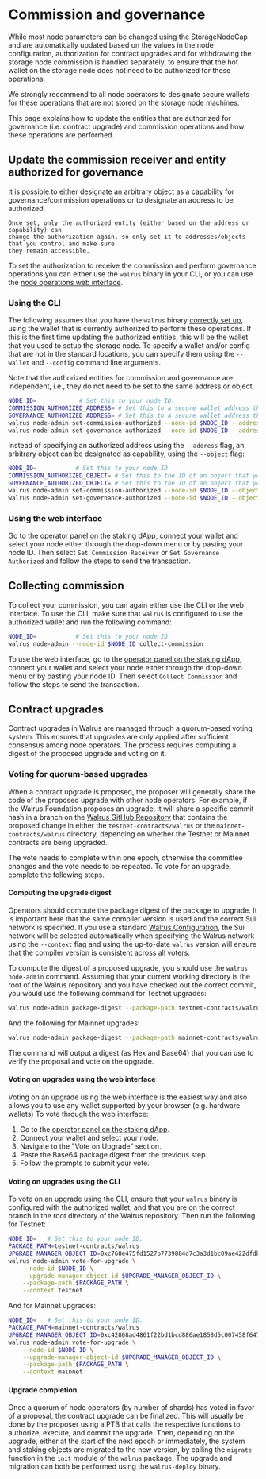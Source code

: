 # Commission and governance

While most node parameters can be changed using the StorageNodeCap and are automatically updated
based on the values in the node configuration, authorization for contract upgrades and for
withdrawing the storage node commission is handled separately, to ensure that the hot wallet on the
storage node does not need to be authorized for these operations.

We strongly recommend to all node operators to designate secure wallets for these operations that
are not stored on the storage node machines.

This page explains how to update the entities that are authorized for governance (i.e. contract
upgrade) and commission operations and how these operations are performed.

## Update the commission receiver and entity authorized for governance

It is possible to either designate an arbitrary object as a capability for governance/commission
operations or to designate an address to be authorized.

```admonish warning
Once set, only the authorized entity (either based on the address or capability) can
change the authorization again, so only set it to addresses/objects that you control and make sure
they remain accessible.
```

To set the authorization to receive the commission and perform governance operations you can either
use the `walrus` binary in your CLI, or you can use the [node operations web interface](https://stake-wal.wal.app/node-operations).

### Using the CLI

The following assumes that you have the `walrus` binary [correctly set up](../usage/started.md), using
the wallet that is currently authorized to perform these operations. If this is the first time
updating the authorized entities, this will be the wallet that you used to setup the storage node.
To specify a wallet and/or config that are not in the standard locations, you can specify them using
the `--wallet` and `--config` command line arguments.

Note that the authorized entities for commission and governance are independent, i.e., they do not
need to be set to the same address or object.

```sh
NODE_ID=            # Set this to your node ID.
COMMISSION_AUTHORIZED_ADDRESS= # Set this to a secure wallet address that you control.
GOVERNANCE_AUTHORIZED_ADDRESS= # Set this to a secure wallet address that you control.
walrus node-admin set-commission-authorized --node-id $NODE_ID --address $COMMISSION_AUTHORIZED_ADDRESS
walrus node-admin set-governance-authorized --node-id $NODE_ID --address $GOVERNANCE_AUTHORIZED_ADDRESS
```

Instead of specifying an authorized address using the `--address` flag, an arbitrary object can be
designated as capability, using the `--object` flag:

```sh
NODE_ID=           # Set this to your node ID.
COMMISSION_AUTHORIZED_OBJECT= # Set this to the ID of an object that you own in a secure wallet.
GOVERNANCE_AUTHORIZED_OBJECT= # Set this to the ID of an object that you own in a secure wallet.
walrus node-admin set-commission-authorized --node-id $NODE_ID --object $COMMISSION_AUTHORIZED_OBJECT
walrus node-admin set-governance-authorized --node-id $NODE_ID --object $GOVERNANCE_AUTHORIZED_OBJECT
```

### Using the web interface

Go to the [operator panel on the staking dApp](https://stake-wal.wal.app/node-operations), connect
your wallet and select your node either through the drop-down menu or by pasting your node ID.
Then select `Set Commission Receiver` or `Set Governance Authorized` and follow the steps to send
the transaction.

## Collecting commission

To collect your commission, you can again either use the CLI or the web interface. To use the CLI,
make sure that `walrus` is configured to use the authorized wallet and run the following command:

```sh
NODE_ID=           # Set this to your node ID.
walrus node-admin --node-id $NODE_ID collect-commission
```

To use the web interface, go to the
[operator panel on the staking dApp](https://stake-wal.wal.app/node-operations), connect
your wallet and select your node either through the drop-down menu or by pasting your node ID.
Then select `Collect Commission` and follow the steps to send the transaction.

## Contract upgrades

Contract upgrades in Walrus are managed through a quorum-based voting system. This ensures that
upgrades are only applied after sufficient consensus among node operators. The process requires
computing a digest of the proposed upgrade and voting on it.

### Voting for quorum-based upgrades

When a contract upgrade is proposed, the proposer will generally share the code of the proposed
upgrade with other node operators. For example, if the Walrus Foundation proposes an upgrade, it
will share a specific commit hash in a branch on the [Walrus GitHub Repository](https://github.com/MystenLabs/walrus)
that contains the proposed change in either the `testnet-contracts/walrus` or the
`mainnet-contracts/walrus` directory, depending on whether the Testnet or Mainnet contracts are
being upgraded.

The vote needs to complete within one epoch, otherwise the committee changes and the vote needs to
be repeated. To vote for an upgrade, complete the following steps.

#### Computing the upgrade digest

Operators should compute the package digest of the package to upgrade. It is important here that
the same compiler version is used and the correct Sui network is specified. If you use a standard
[Walrus Configuration](../usage/setup.html#configuration), the Sui network will be selected
automatically when specifying the Walrus network using the `--context` flag and using the up-to-date
`walrus` version will ensure that the compiler version is consistent across all voters.

To compute the digest of a proposed upgrade, you should use the `walrus node-admin` command.
Assuming that your current working directory is the root of the Walrus repository and you have
checked out the correct commit, you would use the following command for Testnet upgrades:

```sh
walrus node-admin package-digest --package-path testnet-contracts/walrus --context testnet
```

And the following for Mainnet upgrades:

```sh
walrus node-admin package-digest --package-path mainnet-contracts/walrus --context mainnet
```

The command will output a digest (as Hex and Base64) that you can use to verify the proposal and
vote on the upgrade.

#### Voting on upgrades using the web interface

Voting on an upgrade using the web interface is the easiest way and also allows you to use any
wallet supported by your browser (e.g. hardware wallets) To vote through the web interface:

1. Go to the [operator panel on the staking dApp](https://stake-wal.wal.app/node-operations).
1. Connect your wallet and select your node.
1. Navigate to the "Vote on Upgrade" section.
1. Paste the Base64 package digest from the previous step.
1. Follow the prompts to submit your vote.

#### Voting on upgrades using the CLI

To vote on an upgrade using the CLI, ensure that your `walrus` binary is configured with the authorized
wallet, and that you are on the correct branch in the root directory of the Walrus repository.
Then run the following for Testnet:

```sh
NODE_ID=   # Set this to your node ID.
PACKAGE_PATH=testnet-contracts/walrus
UPGRADE_MANAGER_OBJECT_ID=0xc768e475fd1527b7739884d7c3a3d1bc09ae422dfdba6b9ae94c1f128297283c
walrus node-admin vote-for-upgrade \
    --node-id $NODE_ID \
    --upgrade-manager-object-id $UPGRADE_MANAGER_OBJECT_ID \
    --package-path $PACKAGE_PATH \
    --context testnet
```

And for Mainnet upgrades:

```sh
NODE_ID=   # Set this to your node ID.
PACKAGE_PATH=mainnet-contracts/walrus
UPGRADE_MANAGER_OBJECT_ID=0xc42868ad4861f22bd1bcd886ae1858d5c007458f647a49e502d44da8bbd17b51
walrus node-admin vote-for-upgrade \
    --node-id $NODE_ID \
    --upgrade-manager-object-id $UPGRADE_MANAGER_OBJECT_ID \
    --package-path $PACKAGE_PATH \
    --context mainnet
```

#### Upgrade completion

Once a quorum of node operators (by number of shards) has voted in favor of a proposal, the contract
upgrade can be finalized. This will usually be done by the proposer using a PTB that calls the
respective functions to authorize, execute, and commit the upgrade. Then, depending on the upgrade,
either at the start of the next epoch or immediately, the system and staking objects are migrated to
the new version, by calling the `migrate` function in the `init` module of the `walrus` package.
The upgrade and migration can both be performed using the `walrus-deploy` binary.
